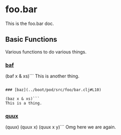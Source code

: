 # foo.bar

This is the foo.bar doc.

## Basic Functions

Various functions to do various things.

### [baf](../boot/pod/src/foo/bar.clj#L15)

(baf x & xs)```
This is another thing.
```

### [baz](../boot/pod/src/foo/bar.clj#L10)

(baz x & xs)```
This is a thing.
```

### [quux](../boot/pod/src/foo/bar.clj#L20)

(quux) (quux x) (quux x y)```
Omg here we are again.
```

